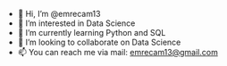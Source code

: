 - 👋 Hi, I’m @emrecam13
- 👀 I’m interested in Data Science
- 🌱 I’m currently learning Python and SQL
- 💞️ I’m looking to collaborate on Data Science
- 📫 You can reach me via mail: emrecam13@gmail.com

<!---
emrecam13/emrecam13 is a ✨ special ✨ repository because its `README.md` (this file) appears on your GitHub profile.
You can click the Preview link to take a look at your changes.
--->
